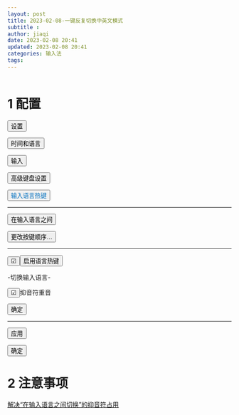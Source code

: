 ```yaml
---
layout: post
title: 2023-02-08-一键反复切换中英文模式
subtitle :
author: jiaqi
date: 2023-02-08 20:41
updated: 2023-02-08 20:41
categories: 输入法
tags: 
---
```

```toc
```

# 1 配置

<button>设置</button>

<button>时间和语言</button>

<button>输入</button>

<button>高级键盘设置</button>

<button><font color="#0070c0">输入语言热键</font></button>

****

<button>在输入语言之间</button>

<button>更改按键顺序…</button>

****

<button>☑</button><button>启用语言热键</button>

-切换输入语言-

<button>☑</button>抑音符重音

<button>确定</button>

****

<button>应用</button>

<button>确定</button>

# 2 注意事项

[解决“在输入语言之间切换”的抑音符占用](https://bingjiaqi123.github.io/2023/02/07/解决-在输入语言之间切换-的抑音符占用/)